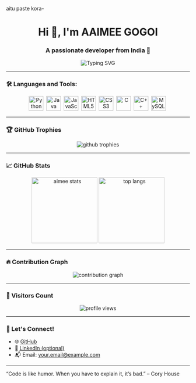 aitu paste kora-
<h1 align="center">Hi 👋, I'm AAIMEE GOGOI</h1>
<h3 align="center">A passionate developer from India 🚀</h3>

<p align="center">
  <img src="https://readme-typing-svg.herokuapp.com?font=Fira+Code&duration=3000&pause=1000&color=36BCF7&center=true&vCenter=true&width=435&lines=Passionate+about+coding+💻;Lifelong+learner+📘;Open+Source+Enthusiast+🌐" alt="Typing SVG" />
</p>

---

### 🛠️ Languages and Tools:

<p align="center">
  <img src="https://cdn.jsdelivr.net/gh/devicons/devicon/icons/python/python-original.svg" title="Python" width="40" height="40"/>&nbsp;
  <img src="https://cdn.jsdelivr.net/gh/devicons/devicon/icons/java/java-original.svg" title="Java" width="40" height="40"/>&nbsp;
  <img src="https://cdn.jsdelivr.net/gh/devicons/devicon/icons/javascript/javascript-original.svg" title="JavaScript" width="40" height="40"/>&nbsp;
  <img src="https://cdn.jsdelivr.net/gh/devicons/devicon/icons/html5/html5-original.svg" title="HTML5" width="40" height="40"/>&nbsp;
  <img src="https://cdn.jsdelivr.net/gh/devicons/devicon/icons/css3/css3-original.svg" title="CSS3" width="40" height="40"/>&nbsp;
  <img src="https://cdn.jsdelivr.net/gh/devicons/devicon/icons/c/c-original.svg" title="C" width="40" height="40"/>&nbsp;
  <img src="https://cdn.jsdelivr.net/gh/devicons/devicon/icons/cplusplus/cplusplus-original.svg" title="C++" width="40" height="40"/>&nbsp;
  <img src="https://cdn.jsdelivr.net/gh/devicons/devicon/icons/mysql/mysql-original.svg" title="MySQL" width="40" height="40"/>&nbsp;
</p>

---

### 🏆 GitHub Trophies

<p align="center">
  <img src="https://github-profile-trophy.vercel.app/?username=AAIMEE-GOGOI&theme=radical&no-frame=true&no-bg=true&margin-w=10" alt="github trophies" />
</p>

---

### 📈 GitHub Stats

<p align="center">
  <img height="180em" src="https://github-readme-stats.vercel.app/api?username=AAIMEE-GOGOI&show_icons=true&theme=tokyonight" alt="aimee stats"/>
  <img height="180em" src="https://github-readme-stats.vercel.app/api/top-langs/?username=AAIMEE-GOGOI&layout=compact&theme=tokyonight" alt="top langs"/>
</p>

---

### 🔥 Contribution Graph

<p align="center">
  <img src="https://github-readme-activity-graph.vercel.app/graph?username=AAIMEE-GOGOI&theme=tokyo-night&area=true" alt="contribution graph" />
</p>

---

### 👀 Visitors Count

<p align="center">
  <img src="https://komarev.com/ghpvc/?username=AAIMEE-GOGOI&label=Profile%20views&color=0e75b6&style=flat" alt="profile views" />
</p>

---

### 🔗 Let's Connect!

- 🌐 [GitHub](https://github.com/AAIMEE-GOGOI)
- 💼 [LinkedIn (optional)](https://www.linkedin.com/)  
- 📬 Email: your.email@example.com

---

“Code is like humor. When you have to explain it, it’s bad.” – Cory House
